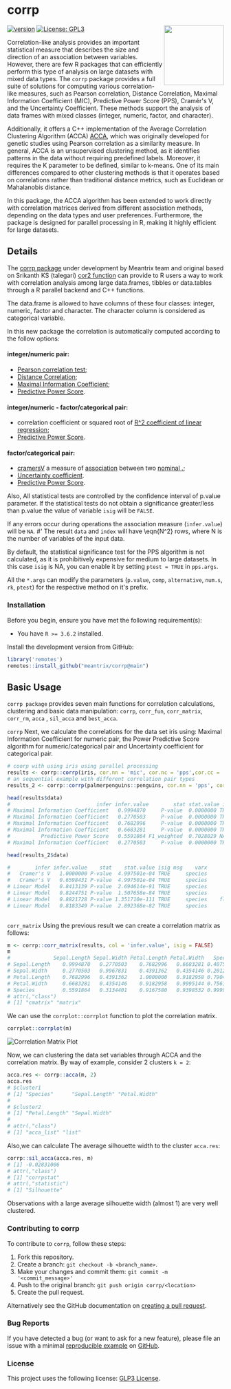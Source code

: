 # corrp  
<a href='http://meantrix.com'><img src='man/figures/logo.png' align="right" height="139" /></a>
<!-- badges: start -->

[![version](https://img.shields.io/badge/version-0.6.0-green.svg)](https://semver.org)
[![License: GPL3](https://img.shields.io/badge/License-GPL3-green.svg)](https://www.gnu.org/licenses/gpl-3.0.en.html)

<!-- badges: end -->

Correlation-like analysis provides an important statistical measure that describes the size and direction of an association between variables. However, there are few R packages that can efficiently perform this type of analysis on large datasets with mixed data types. The `corrp` package provides a full suite of solutions for computing various correlation-like measures, such as Pearson correlation, Distance Correlation, Maximal Information Coefficient (MIC), Predictive Power Score (PPS), Cramér's V, and the Uncertainty Coefficient. These methods support the analysis of data frames with mixed classes (integer, numeric, factor, and character).

Additionally, it offers a C++ implementation of the Average Correlation Clustering Algorithm (ACCA) [ACCA](https://www.sciencedirect.com/science/article/pii/S1532046410000158), which was originally developed for genetic studies using Pearson correlation as a similarity measure. In general, ACCA is an unsupervised clustering method, as it identifies patterns in the data without requiring predefined labels. Moreover, it requires the K parameter to be defined, similar to k-means. One of its main differences compared to other clustering methods is that it operates based on correlations rather than traditional distance metrics, such as Euclidean or Mahalanobis distance.

In this package, the ACCA algorithm has been extended to work directly with correlation matrices derived from different association methods, depending on the data types and user preferences. Furthermore, the package is designed for parallel processing in R, making it highly efficient for large datasets.


## Details

The [corrp package](https://github.com/meantrix/corrp) under development by Meantrix team and original based on Srikanth KS (talegari) [cor2 function](https://github.com/talegari/sidekicks/) can provide to R users a way to work with correlation analysis among large data.frames, tibbles or data.tables through a R parallel backend and C++ functions.

The data.frame is allowed to have columns of these four classes: integer, numeric, factor and character. The character column is considered as categorical variable.

In this new package the correlation is automatically computed according to the follow options: 

#### integer/numeric pair:
- [Pearson correlation test](https://en.wikipedia.org/wiki/Pearson_correlation_coefficient);
- [Distance Correlation](https://en.wikipedia.org/wiki/Distance_correlation);
- [Maximal Information Coefficient](https://en.wikipedia.org/wiki/Maximal_information_coefficient);
- [Predictive Power Score](https://github.com/paulvanderlaken/ppsr).

#### integer/numeric - factor/categorical pair:
- correlation coefficient or squared root of [R^2 coefficient of linear regression](https://en.wikipedia.org/wiki/Coefficient_of_determination);
- [Predictive Power Score](https://github.com/paulvanderlaken/ppsr).

#### factor/categorical pair:
- [cramersV](https://en.wikipedia.org/wiki/Cramér's_V) a measure of [association](https://en.wikipedia.org/wiki/Association_(statistics)) between two [nominal .](https://en.wikipedia.org/wiki/Nominal_data#Nominal_scale);
- [Uncertainty coefficient](https://en.wikipedia.org/wiki/Uncertainty_coefficient).
- [Predictive Power Score](https://github.com/paulvanderlaken/ppsr).


Also, All statistical tests are controlled by the confidence interval of p.value parameter. If the statistical tests do not obtain a significance greater/less than p.value the value of variable `isig` will be `FALSE`.

If any errors occur during operations the association measure (`infer.value`) will be `NA`.
#' The result `data` and `index` will have \eqn{N^2} rows, where N is the number of variables of the input data.

By default, the statistical significance test for the PPS algorithm is not calculated, as it is prohibitively expensive for medium to large datasets. In this case `isig` is NA, you can enable it by setting `ptest = TRUE` in `pps.args`.

All the `*.args` can modify the parameters (`p.value`, `comp`, `alternative`, `num.s`, `rk`, `ptest`) for the respective method on it's prefix.


### Installation

Before you begin, ensure you have met the following requirement(s):

- You have `R >= 3.6.2` installed.


Install the development version from GitHub:

```r
library('remotes')
remotes::install_github("meantrix/corrp@main")
```

## Basic Usage

`corrp package` provides seven main functions for correlation calculations, clustering and basic data manipulation: `corrp`,
`corr_fun`, `corr_matrix`, `corr_rm`, `acca` , `sil_acca` and `best_acca`.

`corrp` Next, we calculate the correlations for the data set iris using: Maximal Information Coefficient for numeric pair, the Power Predictive Score algorithm for numeric/categorical pair and Uncertainty coefficient for categorical pair.

```r
# coorp with using iris using parallel processing
results <- corrp::corrp(iris, cor.nn = 'mic', cor.nc = 'pps',cor.cc = 'uncoef', n.cores = 2, verbose = FALSE)
# an sequential example with different correlation pair types
results_2 <- corrp::corrp(palmerpenguins::penguins, cor.nn = 'pps', cor.nc = 'lm', cor.cc = 'cramersV', parallel = FALSE, verbose = FALSE)

head(results$data)
#                            infer infer.value        stat stat.value isig msg         varx         vary
# Maximal Information Coefficient   0.9994870     P-value  0.0000000 TRUE      Sepal.Length Sepal.Length
# Maximal Information Coefficient   0.2770503     P-value  0.0000000 TRUE      Sepal.Length  Sepal.Width
# Maximal Information Coefficient   0.7682996     P-value  0.0000000 TRUE      Sepal.Length Petal.Length
# Maximal Information Coefficient   0.6683281     P-value  0.0000000 TRUE      Sepal.Length  Petal.Width
#          Predictive Power Score   0.5591864 F1_weighted  0.7028029 NA        Sepal.Length      Species
# Maximal Information Coefficient   0.2770503     P-value  0.0000000 TRUE      Sepal.Width Sepal.Length

head(results_2$data)

#        infer infer.value    stat    stat.value isig msg    varx                 vary
#   Cramer's V   1.0000000 P-value  4.997501e-04 TRUE     species              species
#   Cramer's V   0.6598431 P-value  4.997501e-04 TRUE     species               island
# Linear Model   0.8413139 P-value  2.694614e-91 TRUE     species       bill_length_mm
# Linear Model   0.8244751 P-value  1.507658e-84 TRUE     species        bill_depth_mm
# Linear Model   0.8821728 P-value 1.351710e-111 TRUE     species    flipper_length_mm
# Linear Model   0.8183349 P-value  2.892368e-82 TRUE     species          body_mass_g
  


```

`corr_matrix` Using the previous result we can create a correlation matrix as follows:

```r
m <- corrp::corr_matrix(results, col = 'infer.value', isig = FALSE)
m
#              Sepal.Length Sepal.Width Petal.Length Petal.Width   Species
# Sepal.Length    0.9994870   0.2770503    0.7682996   0.6683281 0.4075487
# Sepal.Width     0.2770503   0.9967831    0.4391362   0.4354146 0.2012876
# Petal.Length    0.7682996   0.4391362    1.0000000   0.9182958 0.7904907
# Petal.Width     0.6683281   0.4354146    0.9182958   0.9995144 0.7561113
# Species         0.5591864   0.3134401    0.9167580   0.9398532 0.9999758
# attr(,"class")
# [1] "cmatrix" "matrix" 
```

We can use the `corrplot::corrplot` function to plot the correlation matrix.

```r
corrplot::corrplot(m)
```
![Correlation Matrix Plot](images/corrplot.svg)

Now, we can clustering the data set variables through ACCA and the correlation matrix.
By way of example, consider 2 clusters `k = 2`:

```r
acca.res <- corrp::acca(m, 2)
acca.res
# $cluster1
# [1] "Species"      "Sepal.Length" "Petal.Width" 
# 
# $cluster2
# [1] "Petal.Length" "Sepal.Width" 
# 
# attr(,"class")
# [1] "acca_list" "list"     
```

Also,we can calculate The average silhouette width to the cluster `acca.res`:

```r
corrp::sil_acca(acca.res, m)
# [1] -0.02831006
# attr(,"class")
# [1] "corrpstat"
# attr(,"statistic")
# [1] "Silhouette"
```
Observations with a large average silhouette width (almost 1) are very well clustered.





### Contributing to corrp

To contribute to `corrp`, follow these steps:

1. Fork this repository.
2. Create a branch: `git checkout -b <branch_name>`.
3. Make your changes and commit them: `git commit -m '<commit_message>'`
4. Push to the original branch: `git push origin corrp/<location>`
5. Create the pull request.

Alternatively see the GitHub documentation on [creating a pull request](https://help.github.com/en/github/collaborating-with-issues-and-pull-requests/creating-a-pull-request).

### Bug Reports

If you have detected a bug (or want to ask for a new feature), please file an issue with a minimal [reproducible example](https://www.tidyverse.org/help/#reprex) on [GitHub](https://github.com/meantrix/corrp/issues).

### License

This project uses the following license: [GLP3 License](<https://github.com/meantrix/corrp/blob/master/LICENSE.md>).









